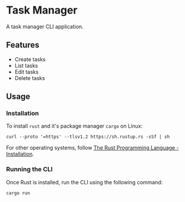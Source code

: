 # Task Manager

A task manager CLI application.

## Features

* Create tasks
* List tasks
* Edit tasks
* Delete tasks

## Usage

### Installation

To install `rust` and it's package manager `cargo` on Linux:

```
curl --proto '=https' --tlsv1.2 https://sh.rustup.rs -sSf | sh
```

For other operating systems, follow [The Rust Programming Language - Installation](https://doc.rust-lang.org/book/ch01-01-installation.html).

### Running the CLI

Once Rust is installed, run the CLI using the following command:

```
cargo run
```
